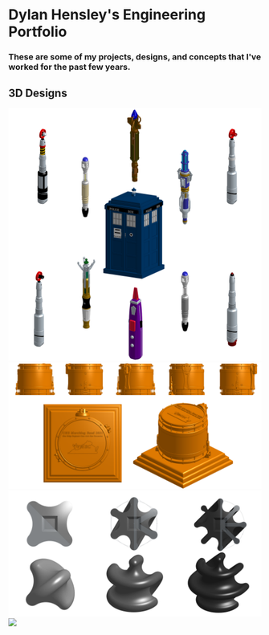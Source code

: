 # Dylan Hensley's Engineering Portfolio
### These are some of my projects, designs, and concepts that I've worked for the past few years.

## 3D Designs

<img src="Doctor Who.png"/>
<img src="Snare Drum.png"/>
<img src="Sphericons.png"/>
<img src="Little Nightmares.png"/>
